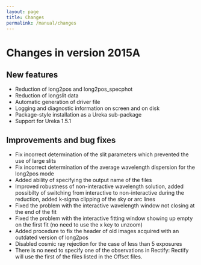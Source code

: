 ```yaml
---
layout: page
title: Changes
permalink: /manual/changes
---
```


# Changes in version 2015A

## New features

* Reduction of long2pos and long2pos_specphot
* Reduction of longslit data
* Automatic generation of driver file
* Logging and diagnostic information on screen and on disk
* Package-style installation as a Ureka sub-package
* Support for Ureka 1.5.1

## Improvements and bug fixes

* Fix incorrect determination of the slit parameters which prevented the use of large slits
* Fix incorrect determination of the average wavelength dispersion for the long2pos mode
* Added ability of specifying the output name of the files
* Improved robustness of non-interactive wavelength solution, added possibilty of switching from interactive to non-interactive during the reduction, added k-sigma clipping of the sky or arc lines
* Fixed the problem with the interactive wavelength window not closing at the end of the fit
* Fixed the problem with the interactive fitting window showing up empty on the first fit (no need to use the x key to unzoom)
* Added procedure to fix the header of old images acquired with an outdated version of long2pos
* Disabled cosmic ray rejection for the case of less than 5 exposures
* There is no need to specify one of the observations in Rectify: Rectify will use the first of the files listed in the Offset files.
